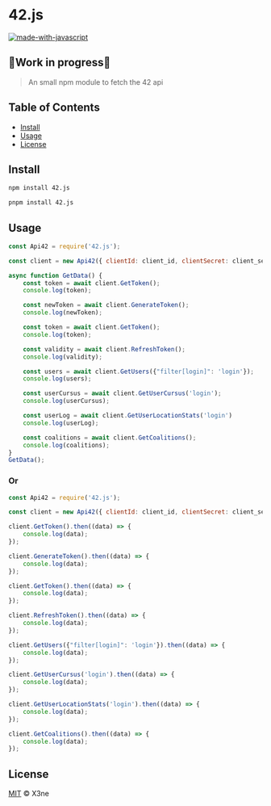 # 42.js

[![made-with-javascript](https://img.shields.io/badge/Made%20with-JavaScript-1f425f.svg)](https://www.javascript.com)

## 🚧Work in progress🚧

> An small npm module to fetch the 42 api


## Table of Contents

<!-- * [Doc](#doc) -->
* [Install](#install)
* [Usage](#usage)
* [License](#license)

## Install
```sh
npm install 42.js
```
```sh
pnpm install 42.js
```

## Usage

```js
const Api42 = require('42.js');

const client = new Api42({ clientId: client_id, clientSecret: client_secret });

async function GetData() {
    const token = await client.GetToken();
    console.log(token);

    const newToken = await client.GenerateToken();
    console.log(newToken);

    const token = await client.GetToken();
    console.log(token);

    const validity = await client.RefreshToken();
    console.log(validity);

    const users = await client.GetUsers({"filter[login]": 'login'});
    console.log(users);

    const userCursus = await client.GetUserCursus('login');
    console.log(userCursus);

    const userLog = await client.GetUserLocationStats('login')
    console.log(userLog);

    const coalitions = await client.GetCoalitions();
    console.log(coalitions);
}
GetData();
```
### Or
```js
const Api42 = require('42.js');

const client = new Api42({ clientId: client_id, clientSecret: client_secret });

client.GetToken().then((data) => {
    console.log(data);
});

client.GenerateToken().then((data) => {
    console.log(data);
});

client.GetToken().then((data) => {
    console.log(data);
});

client.RefreshToken().then((data) => {
    console.log(data);
});

client.GetUsers({"filter[login]": 'login'}).then((data) => {
    console.log(data);
});

client.GetUserCursus('login').then((data) => {
    console.log(data);
});

client.GetUserLocationStats('login').then((data) => {
    console.log(data);
});

client.GetCoalitions().then((data) => {
    console.log(data);
});
```

## License

[MIT](LICENSE) © X3ne

